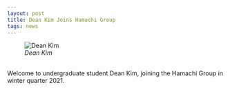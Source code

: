 ```yaml
---
layout: post
title: Dean Kim Joins Hamachi Group
tags: news
---
```


<figure>
  <img src="https://lesliehamachi.github.io/images/Dean_Kim.png" alt="Dean Kim" title="Dean Kim">
  <figcaption><em>Dean Kim</em></figcaption>
</figure>  
<br>
Welcome to undergraduate student Dean Kim, joining the Hamachi Group in winter quarter 2021.

